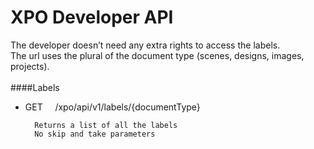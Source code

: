 # XPO Developer API

The developer doesn’t need any extra rights to access the labels.<br />
The url uses the plural of the document type (scenes, designs, images, projects).
<br /><br />
####Labels
- GET &nbsp;&nbsp;&nbsp; /xpo/api/v1/labels/{documentType}

		Returns a list of all the labels
		No skip and take parameters
